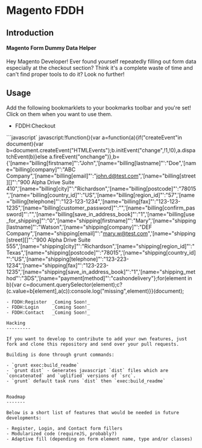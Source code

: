 Magento FDDH
============


Introduction
-------------

#### Magento Form Dummy Data Helper

Hey Magento Developer! Ever found yourself repeatedly filling out form data especially at the checkout section? Think it's a complete waste of time and can't find proper tools to do it? Look no further!


Usage
-----

Add the following bookmarklets to your bookmarks toolbar and you're set! Click on them when you want to use them.

 - FDDH:Checkout

 ```javascript`
 javascript:!function(){var a=function(a){if("createEvent"in document){var b=document.createEvent("HTMLEvents");b.initEvent("change",!1,!0),a.dispatchEvent(b)}else a.fireEvent("onchange")},b={'[name="billing[firstname]"':"John",'[name="billing[lastname]"':"Doe",'[name="billing[company]"':"ABC Company",'[name="billing[email]"':"john.d@test.com",'[name="billing[street][]"':"900 Alpha Drive Suite 410",'[name="billing[city]"':"Richardson",'[name="billing[postcode]"':"78015",'[name="billing[country_id]"':"US",'[name="billing[region_id]"':"57",'[name="billing[telephone]"':"123-123-1234",'[name="billing[fax]"':"123-123-1235",'[name="billing[customer_password]"':"",'[name="billing[confirm_password]"':"",'[name="billing[save_in_address_book]"':"1",'[name="billing[use_for_shipping]"':"0",'[name="shipping[firstname]"':"Mary",'[name="shipping[lastname]"':"Watson",'[name="shipping[company]"':"DEF Company",'[name="shipping[email]"':"mary.w@test.com",'[name="shipping[street][]"':"900 Alpha Drive Suite 555",'[name="shipping[city]"':"Richardson",'[name="shipping[region_id]"':"Texas",'[name="shipping[postcode]"':"78015",'[name="shipping[country_id]"':"US",'[name="shipping[telephone]"':"123-223-1234",'[name="shipping[fax]"':"123-223-1235",'[name="shipping[save_in_address_book]"':"1",'[name="shipping_method"':"3DS",'[name="payment[method]"':"cashondelivery"};for(element in b){var c=document.querySelector(element);c?(c.value=b[element],a(c)):console.log("missing",element)}}(document);
 ```
 - FDDH:Register  _Coming Soon!_
 - FDDH:Login     _Coming Soon!_
 - FDDH:Contact   _Coming Soon!_

Hacking
---------

If you want to develop to contribute to add your own features, just fork and clone this repository and send over your pull requests.

Building is done through grunt commands:

- `grunt exec:build_readme`
- `grunt dist` - Generates javascript `dist` files which are `concatenated` and `uglified` versions of `src`.
- `grunt` default task runs `dist` then `exec:build_readme`


Roadmap
-------

Below is a short list of features that would be needed in future developments:

- Register, Login, and Contact form fillers
- Modularized code (requireJS, probably?)
- Adaptive fill (depending on form element name, type and/or classes)

